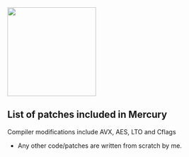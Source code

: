 <img src="https://github.com/Alex313031/Mercury/blob/main/logos/Mercury_256.png" width="200">

## List of patches included in Mercury

Compiler modifications include AVX, AES, LTO and Cflags

- Any other code/patches are written from scratch by me.
